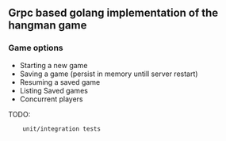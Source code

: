 ## Grpc based golang implementation of the hangman game

### Game options 
* Starting a new game
* Saving a game (persist in memory untill server restart)
* Resuming a saved game
* Listing Saved games
* Concurrent players

TODO:
```
	unit/integration tests
```
